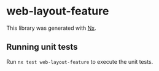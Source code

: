 # web-layout-feature

This library was generated with [Nx](https://nx.dev).

## Running unit tests

Run `nx test web-layout-feature` to execute the unit tests.
